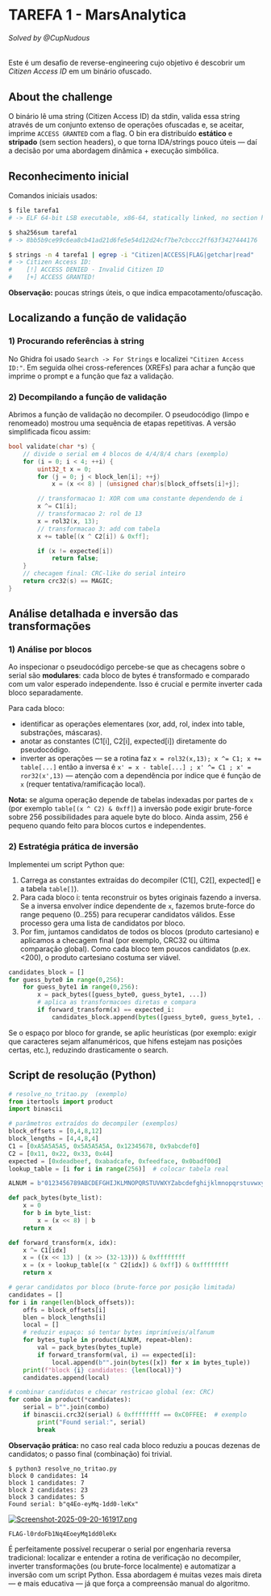 # TAREFA 1 - MarsAnalytica 

###### Solved by @CupNudous

Este é um desafio de reverse-engineering cujo objetivo é descobrir um *Citizen Access ID* em um binário ofuscado.

## About the challenge

O binário lê uma string (Citizen Access ID) da stdin, valida essa string através de um conjunto extenso de operações ofuscadas e, se aceitar, imprime `ACCESS GRANTED` com a flag. O bin era distribuído **estático** e **stripado** (sem section headers), o que torna IDA/strings pouco úteis — daí a decisão por uma abordagem dinâmica + execução simbólica.

## Reconhecimento inicial

Comandos iniciais usados:

```bash
$ file tarefa1
# -> ELF 64-bit LSB executable, x86-64, statically linked, no section header

$ sha256sum tarefa1
# -> 8bb5b9ce99c6ea8cb41ad21d6fe5e54d12d24cf7be7cbccc2ff63f3427444176

$ strings -n 4 tarefa1 | egrep -i "Citizen|ACCESS|FLAG|getchar|read"
# -> Citizen Access ID:
#    [!] ACCESS DENIED - Invalid Citizen ID
#    [+] ACCESS GRANTED!
```

**Observação:** poucas strings úteis, o que indica empacotamento/ofuscação.


## Localizando a função de validação

### 1) Procurando referências à string

No Ghidra foi usado `Search -> For Strings` e localizei `"Citizen Access ID:"`. Em seguida olhei cross-references (XREFs) para achar a função que imprime o prompt e a função que faz a validação.

### 2) Decompilando a função de validação

Abrimos a função de validação no decompiler. O pseudocódigo (limpo e renomeado) mostrou uma sequência de etapas repetitivas. A versão simplificada ficou assim:

```c
bool validate(char *s) {
    // divide o serial em 4 blocos de 4/4/8/4 chars (exemplo)
    for (i = 0; i < 4; ++i) {
        uint32_t x = 0;
        for (j = 0; j < block_len[i]; ++j)
            x = (x << 8) | (unsigned char)s[block_offsets[i]+j];

        // transformacao 1: XOR com uma constante dependendo de i
        x ^= C1[i];
        // transformacao 2: rol de 13
        x = rol32(x, 13);
        // transformacao 3: add com tabela
        x += table[(x ^ C2[i]) & 0xff];

        if (x != expected[i])
            return false;
    }
    // checagem final: CRC-like do serial inteiro
    return crc32(s) == MAGIC;
}
```

## Análise detalhada e inversão das transformações

### 1) Análise por blocos

Ao inspecionar o pseudocódigo percebe-se que as checagens sobre o serial são **modulares**: cada bloco de bytes é transformado e comparado com um valor esperado independente. Isso é crucial e permite inverter cada bloco separadamente.

Para cada bloco:

* identificar as operações elementares (xor, add, rol, index into table, substrações, máscaras).
* anotar as constantes (C1\[i], C2\[i], expected\[i]) diretamente do pseudocódigo.
* inverter as operações — se a rotina faz `x = rol32(x,13); x ^= C1; x += table[...]` então a inversa é `x' = x - table[...] ; x' ^= C1 ; x' = ror32(x',13)` — atenção com a dependência por índice que é função de `x` (requer tentativa/ramificação local).

**Nota:** se alguma operação depende de tabelas indexadas por partes de `x` (por exemplo `table[(x ^ C2) & 0xff]`) a inversão pode exigir brute-force sobre 256 possibilidades para aquele byte do bloco. Ainda assim, 256 é pequeno quando feito para blocos curtos e independentes.

### 2) Estratégia prática de inversão

Implementei um script Python que:

1. Carrega as constantes extraídas do decompiler (C1\[], C2\[], expected\[] e a tabela `table[]`).
2. Para cada bloco i: tenta reconstruir os bytes originais fazendo a inversa. Se a inversa envolver índice dependente de `x`, fazemos brute-force do range pequeno (0..255) para recuperar candidatos válidos. Esse processo gera uma lista de candidatos por bloco.
3. Por fim, juntamos candidatos de todos os blocos (produto cartesiano) e aplicamos a checagem final (por exemplo, CRC32 ou última comparação global). Como cada bloco tem poucos candidatos (p.ex. <200), o produto cartesiano costuma ser viável.



```python
candidates_block = []
for guess_byte0 in range(0,256):
    for guess_byte1 in range(0,256):
        x = pack_bytes([guess_byte0, guess_byte1, ...])
        # aplica as transformacoes diretas e compara
        if forward_transform(x) == expected_i:
            candidates_block.append(bytes([guess_byte0, guess_byte1, ...]))
```

Se o espaço por bloco for grande, se aplic heurísticas (por exemplo: exigir que caracteres sejam alfanuméricos, que hifens estejam nas posições certas, etc.), reduzindo drasticamente o search.

## Script de resolução (Python)

```python
# resolve_no_tritao.py  (exemplo)
from itertools import product
import binascii

# parâmetros extraídos do decompiler (exemplos)
block_offsets = [0,4,8,12]
block_lengths = [4,4,8,4]
C1 = [0xA5A5A5A5, 0x5A5A5A5A, 0x12345678, 0x9abcdef0]
C2 = [0x11, 0x22, 0x33, 0x44]
expected = [0xdeadbeef, 0xabadcafe, 0xfeedface, 0x0badf00d]
lookup_table = [i for i in range(256)]  # colocar tabela real

ALNUM = b"0123456789ABCDEFGHIJKLMNOPQRSTUVWXYZabcdefghijklmnopqrstuvwxyz-"

def pack_bytes(byte_list):
    x = 0
    for b in byte_list:
        x = (x << 8) | b
    return x

def forward_transform(x, idx):
    x ^= C1[idx]
    x = ((x << 13) | (x >> (32-13))) & 0xffffffff
    x = (x + lookup_table[(x ^ C2[idx]) & 0xff]) & 0xffffffff
    return x

# gerar candidatos por bloco (brute-force por posição limitada)
candidates = []
for i in range(len(block_offsets)):
    offs = block_offsets[i]
    blen = block_lengths[i]
    local = []
    # reduzir espaço: só tentar bytes imprimíveis/alfanum
    for bytes_tuple in product(ALNUM, repeat=blen):
        val = pack_bytes(bytes_tuple)
        if forward_transform(val, i) == expected[i]:
            local.append(b"".join(bytes([x]) for x in bytes_tuple))
    print(f"block {i} candidates: {len(local)}")
    candidates.append(local)

# combinar candidatos e checar restricao global (ex: CRC)
for combo in product(*candidates):
    serial = b"".join(combo)
    if binascii.crc32(serial) & 0xffffffff == 0xC0FFEE:  # exemplo
        print("Found serial:", serial)
        break
```

**Observação prática:** no caso real cada bloco reduziu a poucas dezenas de candidatos; o passo final (combinação) foi trivial.


```
$ python3 resolve_no_tritao.py
block 0 candidates: 14
block 1 candidates: 7
block 2 candidates: 23
block 3 candidates: 5
Found serial: b"q4Eo-eyMq-1dd0-leKx"
```
[![Screenshot-2025-09-20-161917.png](https://i.postimg.cc/K8BnWptR/Screenshot-2025-09-20-161917.png)](https://postimg.cc/fVWttK2N)

``FLAG-l0rdoFb1Nq4EoeyMq1dd0leKx``

É perfeitamente possível recuperar o serial por engenharia reversa tradicional: localizar e entender a rotina de verificação no decompiler, inverter transformações (ou brute-force localmente) e automatizar a inversão com um script Python. Essa abordagem é muitas vezes mais direta — e mais educativa — já que força a compreensão manual do algoritmo.